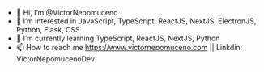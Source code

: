 - 👋 Hi, I’m @VictorNepomuceno
- 👀 I’m interested in JavaScript, TypeScript, ReactJS, NextJS, ElectronJS, Python, Flask, CSS
- 🌱 I’m currently learning TypeScript, ReactJS, NextJS, Python
- 📫 How to reach me https://www.victornepomuceno.com || Linkdin: VictorNepomucenoDev

